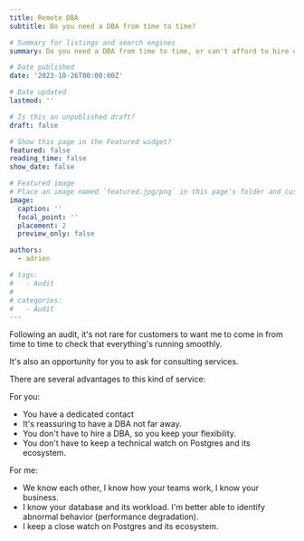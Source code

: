 ```yaml
---
title: Remote DBA
subtitle: Do you need a DBA from time to time?

# Summary for listings and search engines
summary: Do you need a DBA from time to time, or can't afford to hire one?

# Date published
date: '2023-10-26T00:00:00Z'

# Date updated
lastmod: ''

# Is this an unpublished draft?
draft: false

# Show this page in the Featured widget?
featured: false
reading_time: false
show_date: false

# Featured image
# Place an image named `featured.jpg/png` in this page's folder and customize its options here.
image:
  caption: ''
  focal_point: ''
  placement: 2
  preview_only: false

authors:
  - adrien

# tags:
#   - Audit
#
# categories:
#   - Audit
---
```

Following an audit, it's not rare for customers to want me to come in from time to time to check that everything's running smoothly.

It's also an opportunity for you to ask for consulting services.

There are several advantages to this kind of service:

For you:

* You have a dedicated contact
* It's reassuring to have a DBA not far away.
* You don't have to hire a DBA, so you keep your flexibility.
* You don't have to keep a technical watch on Postgres and its ecosystem.

For me:

* We know each other, I know how your teams work, I know your business.
* I know your database and its workload. I'm better able to identify abnormal behavior (performance degradation).
* I keep a close watch on Postgres and its ecosystem.
